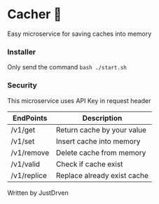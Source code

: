# Cacher 💽

Easy microservice for saving caches into memory

### Installer

Only send the command ``
bash ./start.sh
``

### Security

This microservice uses API Key in request header

|   EndPoints   |            Description            |
| ------------- | --------------------------------  |
| /v1/get       | Return cache by your value        |
| /v1/set       | Insert cache into memory          |
| /v1/remove    | Delete cache from memory          |
| /v1/valid     | Check if cache exist              |
| /v1/replice   | Replace already exist cache       |

Written by JustDrven